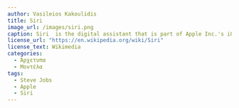 ```yaml
---
author: Vasileios Kakoulidis
title: Siri
image_url: /images/siri.png
caption: Siri  is the digital assistant that is part of Apple Inc.'s iOS operating systems. It uses voice queries, gesture based control, focus-tracking and a natural-language user interface to answer questions, make recommendations, and perform actions by delegating requests to a set of Internet services.
license_url: "https://en.wikipedia.org/wiki/Siri" 
license_text: Wikimedia
categories:
  - Άρχετυπα
  - Μοντέλα
tags:
  - Steve Jobs
  - Apple
  - Siri
---
```

